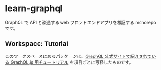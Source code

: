# learn-graphql

GraphQL で API と疎通する web フロントエンドアプリを検証する monorepo です。

## Workspace: Tutorial

このワークスペースにあるパッケージは、[GraphQL 公式サイトで紹介されている GraphQL.js 用チュートリアル](https://graphql.org/) を項目ごとに写経したものです。
